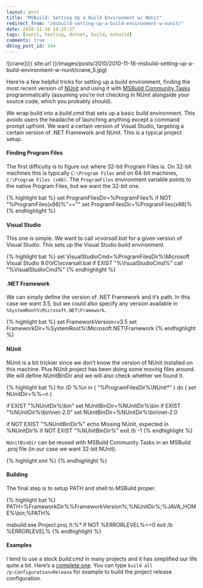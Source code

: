 ```yaml
---
layout: post
title: "MSBuild: Setting Up a Build Environment w/ NUnit"
redirect_from: "/msbuild-setting-up-a-build-environment-w-nunit/"
date: 2010-11-18 14:25:27
tags: [nunit, testing, dotnet, build, msbuild]
comments: true
dblog_post_id: 144
---
```

![crane]({{ site.url }}/images/posts/2010/2010-11-18-msbuild-setting-up-a-build-environment-w-nunit/crane_5.jpg)

Here’re a few helpful tricks for setting up a build environment, finding the most recent version of [NUnit](http://www.nunit.org/) and using it with [MSBuild Community Tasks](http://msbuildtasks.tigris.org/) programmatically (assuming you’re not checking in NUnit alongside your source code, which you probably should).

We wrap build into a _build.cmd_ that sets up a basic build environment. This avoids users the headache of launching anything except a command prompt upfront. We want a certain version of Visual Studio, targeting  a certain version of .NET Framework and NUnit. This is a typical project setup.

#### Finding Program Files

The first difficulty is to figure out where 32-bit Program Files is. On 32-bit machines this is typically `C:\Program Files` and on 64-bit machines, `C:\Program Files (x86)`. The `ProgramFiles` environment variable points to the native Program Files, but we want the 32-bit one.

{% highlight bat %}
set ProgramFilesDir=%ProgramFiles%
if NOT "%ProgramFiles(x86)%"=="" set ProgramFilesDir=%ProgramFiles(x86)%
{% endhighlight %}

#### Visual Studio

This one is simple. We want to call _vcvarsall.bat_ for a given version of Visual Studio. This sets up the Visual Studio build environment.

{% highlight bat %}
set VisualStudioCmd=%ProgramFilesDir%\Microsoft Visual Studio 9.0\VC\vcvarsall.bat
if EXIST "%VisualStudioCmd%" call "%VisualStudioCmd%"
{% endhighlight %}

#### .NET Framework

We can simply define the version of .NET Framework and it’s path. In this case we want 3.5, but we could also specify any version available in `%SystemRoot%\Microsoft.NET\Framework`.

{% highlight bat %}
set FrameworkVersion=v3.5
set FrameworkDir=%SystemRoot%\Microsoft.NET\Framework
{% endhighlight %}

#### NUnit

NUnit is a bit trickier since we don’t know the version of NUnit installed on this machine. Plus NUnit project has been doing some moving files around. We will define NUnitBinDir and we will also check whether we found it.

{% highlight bat %}
for /D %%n in ( "%ProgramFilesDir%\NUnit*" ) do (
  set NUnitDir=%%~n
)

if EXIST "%NUnitDir%\bin" set NUnitBinDir=%NUnitDir%\bin
if EXIST "%NUnitDir%\bin\net-2.0" set NUnitBinDir=%NUnitDir%\bin\net-2.0

if NOT EXIST "%NUnitBinDir%" echo Missing NUnit, expected in %NUnitDir%
if NOT EXIST "%NUnitBinDir%" exit /b -1
{% endhighlight %}

`NUnitBinDir` can be reused with MSBuild Community Tasks in an MSBuild .proj file (in our case we want 32-bit NUnit).

{% highlight xml %}
<NUnit Assemblies="@(UnitTestAssemblies)" ToolPath="$(NUnitBinDir)" Force32Bit="true" />
{% endhighlight %}

#### Building

The final step is to setup PATH and shell to MSBuild proper.

{% highlight bat %}
PATH=%FrameworkDir%\%FrameworkVersion%;%NUnitDir%;%JAVA_HOME%\bin;%PATH%

msbuild.exe Project.proj /t:%\*
if NOT %ERRORLEVEL%==0 exit /b %ERRORLEVEL%
{% endhighlight %}

#### Examples

I tend to use a stock _build.cmd_ in many projects and it has simplified our life quite a bit. Here’s a [complete one](https://github.com/dblock/resourcelib/blob/master/build.cmd). You can type `build all /p:Configuration=Release` for example to build the project release configuration.
